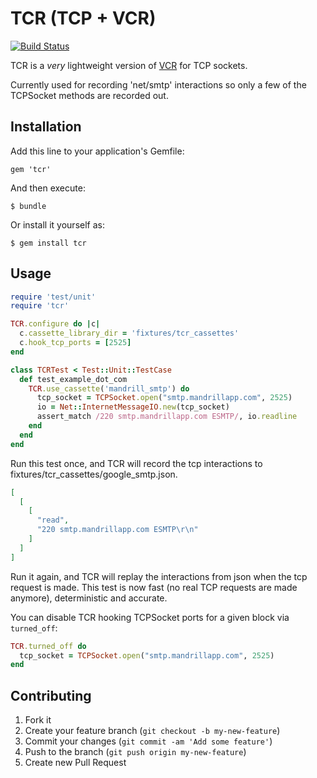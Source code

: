 # TCR (TCP + VCR)

[![Build Status](https://travis-ci.org/robforman/tcr.png?branch=master)](https://travis-ci.org/robforman/tcr)



TCR is a *very* lightweight version of [VCR](https://github.com/vcr/vcr) for TCP sockets.

Currently used for recording 'net/smtp' interactions so only a few of the TCPSocket methods are recorded out.

## Installation

Add this line to your application's Gemfile:

    gem 'tcr'

And then execute:

    $ bundle

Or install it yourself as:

    $ gem install tcr

## Usage

```ruby
require 'test/unit'
require 'tcr'

TCR.configure do |c|
  c.cassette_library_dir = 'fixtures/tcr_cassettes'
  c.hook_tcp_ports = [2525]
end

class TCRTest < Test::Unit::TestCase
  def test_example_dot_com
    TCR.use_cassette('mandrill_smtp') do
      tcp_socket = TCPSocket.open("smtp.mandrillapp.com", 2525)
      io = Net::InternetMessageIO.new(tcp_socket)
      assert_match /220 smtp.mandrillapp.com ESMTP/, io.readline
    end
  end
end
```

Run this test once, and TCR will record the tcp interactions to fixtures/tcr_cassettes/google_smtp.json.

```json
[
  [
    [
      "read",
      "220 smtp.mandrillapp.com ESMTP\r\n"
    ]
  ]
]
```

Run it again, and TCR will replay the interactions from json when the tcp request is made. This test is now fast (no real TCP requests are made anymore), deterministic and accurate.

You can disable TCR hooking TCPSocket ports for a given block via `turned_off`:

```ruby
TCR.turned_off do
  tcp_socket = TCPSocket.open("smtp.mandrillapp.com", 2525)
end
```

## Contributing

1. Fork it
2. Create your feature branch (`git checkout -b my-new-feature`)
3. Commit your changes (`git commit -am 'Add some feature'`)
4. Push to the branch (`git push origin my-new-feature`)
5. Create new Pull Request
